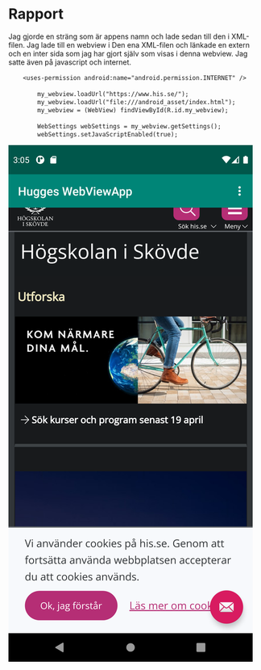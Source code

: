 
# Rapport

Jag gjorde en sträng som är appens namn och lade sedan till den i XML-filen. Jag lade till en webview i Den ena XML-filen och länkade en extern och en inter sida som jag har gjort själv som visas i denna webview. Jag satte även på javascript och internet.



```
    <uses-permission android:name="android.permission.INTERNET" />        

        my_webview.loadUrl("https://www.his.se/");
        my_webview.loadUrl("file:///android_asset/index.html");
        my_webview = (WebView) findViewById(R.id.my_webview);

        WebSettings webSettings = my_webview.getSettings();
        webSettings.setJavaScriptEnabled(true);
```


![](his.png)

